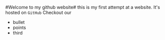#Welcome to my github website#
this is my first attempt at a website. It's hosted on `GitHub`
Checkout our
 - bullet 
 - points
 - third

 